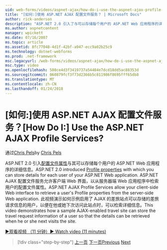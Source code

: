 ```yaml
---
uid: web-forms/videos/aspnet-ajax/how-do-i-use-the-aspnet-ajax-profile-services
title: "[如何:]使用 ASP.NET AJAX 配置文件服务？ | Microsoft Docs"
author: rick-anderson
description: "ASP.NET 2.0 引入了与可以存储每个用户的 ASP.NET Web 应用程序的详细信息的配置文件属性。 ASP.NET AJAX 配置文件服务允许..."
ms.author: aspnetcontent
manager: wpickett
ms.date: 07/16/2007
ms.topic: article
ms.assetid: 8fc77048-4d1f-42bf-a947-ecc9a02b25c9
ms.technology: dotnet-webforms
ms.prod: .net-framework
msc.legacyurl: /web-forms/videos/aspnet-ajax/how-do-i-use-the-aspnet-ajax-profile-services
msc.type: video
ms.openlocfilehash: 508ce4d3f3419737a54484e7dcd18dd5ac88353d
ms.sourcegitcommit: 060879fcf3f73d2366b5c811986f8695fff65db8
ms.translationtype: MT
ms.contentlocale: zh-CN
ms.lasthandoff: 01/24/2018
---
```

<a name="how-do-i-use-the-aspnet-ajax-profile-services"></a><span data-ttu-id="83646-105">[如何:]使用 ASP.NET AJAX 配置文件服务？</span><span class="sxs-lookup"><span data-stu-id="83646-105">[How Do I:] Use the ASP.NET AJAX Profile Services?</span></span>
====================
<span data-ttu-id="83646-106">通过[Chris Pels](https://twitter.com/chrispels)</span><span class="sxs-lookup"><span data-stu-id="83646-106">by [Chris Pels](https://twitter.com/chrispels)</span></span>

<span data-ttu-id="83646-107">ASP.NET 2.0 引入[配置文件属性](https://msdn.microsoft.com/library/at64shx3.aspx)与其可以存储每个用户的 ASP.NET Web 应用程序的详细信息。</span><span class="sxs-lookup"><span data-stu-id="83646-107">ASP.NET 2.0 introduced [Profile properties](https://msdn.microsoft.com/library/at64shx3.aspx) with which you can store details for each user of your ASP.NET Web application.</span></span> <span data-ttu-id="83646-108">ASP.NET AJAX 配置文件服务允许客户端 Web 界面，以从服务器端 Web 应用程序中检索用户的配置文件属性。</span><span class="sxs-lookup"><span data-stu-id="83646-108">ASP.NET AJAX Profile Services allow your client-side Web interface to retrieve a user's Profile properties from the server-side Web application.</span></span> <span data-ttu-id="83646-109">此视频演示如何示例启用了 AJAX 的差旅站点可以存储的差旅请求信息的用户，以便在他或她下次访问此站点时，可以检索详细信息。</span><span class="sxs-lookup"><span data-stu-id="83646-109">This video demonstrates how a sample AJAX-enabled travel site can store the travel request information of a user so that the details can be retrieved when he or she next visits the site.</span></span>

[<span data-ttu-id="83646-110">&#9654;观看视频 （11 分钟）</span><span class="sxs-lookup"><span data-stu-id="83646-110">&#9654; Watch video (11 minutes)</span></span>](https://channel9.msdn.com/Blogs/ASP-NET-Site-Videos/how-do-i-use-the-aspnet-ajax-profile-services)

>[!div class="step-by-step"]
<span data-ttu-id="83646-111">[上一页](how-do-i-use-other-javascript-user-interface-libraries-with-aspnet-ajax.md)
[下一页](how-do-i-debug-aspnet-ajax-applications-using-visual-studio-2005.md)</span><span class="sxs-lookup"><span data-stu-id="83646-111">[Previous](how-do-i-use-other-javascript-user-interface-libraries-with-aspnet-ajax.md)
[Next](how-do-i-debug-aspnet-ajax-applications-using-visual-studio-2005.md)</span></span>
